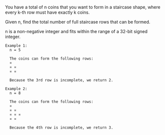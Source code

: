 You have a total of n coins that you want to form in a staircase shape, where every k-th row must have exactly k coins.

Given n, find the total number of full staircase rows that can be formed.

n is a non-negative integer and fits within the range of a 32-bit signed integer.

```
Example 1:
  n = 5

  The coins can form the following rows:
  ¤
  ¤ ¤
  ¤ ¤

  Because the 3rd row is incomplete, we return 2.

Example 2:
  n = 8

  The coins can form the following rows:
  ¤
  ¤ ¤
  ¤ ¤ ¤
  ¤ ¤

  Because the 4th row is incomplete, we return 3.
```
